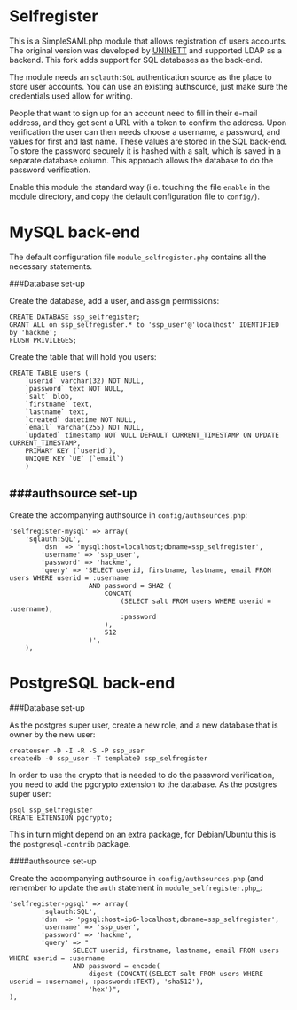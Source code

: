Selfregister
============

This is a SimpleSAMLphp module that allows registration of users accounts. The original version was developed by [UNINETT](https://rnd.feide.no/2010/03/25/new_simplesamlphp_module_selfregister) and supported LDAP as a backend.
This fork adds support for SQL databases as the back-end.

The module needs an `sqlauth:SQL`   authentication source as the place to store user accounts. You can use an existing authsource, just make sure the credentials used allow for writing.

People that want to sign up for an account need to fill in their e-mail address, and they get sent a URL with a token to confirm the address.
Upon verification the user can then needs choose a username, a password, and values for first and last name.
These values are stored in the SQL back-end.
To store the password securely it is hashed with a salt, which is saved in a separate database column. This approach allows the database to do the password verification.

Enable this module the standard way (i.e. touching the file `enable`  in the module directory, and copy the default configuration file to `config/`).

MySQL back-end
==============


The default configuration file `module_selfregister.php` contains all the necessary statements. 


###Database set-up

Create the database,  add a user, and assign permissions:

    CREATE DATABASE ssp_selfregister;
    GRANT ALL on ssp_selfregister.* to 'ssp_user'@'localhost' IDENTIFIED by 'hackme';
    FLUSH PRIVILEGES;

Create the table that will hold you users:
    
    CREATE TABLE users (
        `userid` varchar(32) NOT NULL,
        `password` text NOT NULL,
        `salt` blob,
        `firstname` text,
        `lastname` text,
        `created` datetime NOT NULL,
        `email` varchar(255) NOT NULL,
        `updated` timestamp NOT NULL DEFAULT CURRENT_TIMESTAMP ON UPDATE CURRENT_TIMESTAMP,
        PRIMARY KEY (`userid`),
        UNIQUE KEY `UE` (`email`)
        )


###authsource set-up
--------------------
Create the accompanying authsource in `config/authsources.php`:

    'selfregister-mysql' => array(
        'sqlauth:SQL',
            'dsn' => 'mysql:host=localhost;dbname=ssp_selfregister',
            'username' => 'ssp_user',
            'password' => 'hackme',
            'query' => 'SELECT userid, firstname, lastname, email FROM users WHERE userid = :username
                        AND password = SHA2 (
                            CONCAT(
                                (SELECT salt FROM users WHERE userid = :username),
                                :password
                            ),
                            512
                        )',
        ),



PostgreSQL back-end
===================

###Database set-up

As the postgres super user, create a new role, and a new database that is owner by the new user:

    createuser -D -I -R -S -P ssp_user
    createdb -O ssp_user -T template0 ssp_selfregister

In order to use the crypto that is needed to do the password verification, you need to add the pgcrypto extension to the database. As the postgres super user:

    psql ssp_selfregister
    CREATE EXTENSION pgcrypto;

This in turn might depend on an extra package, for Debian/Ubuntu this is the `postgresql-contrib` package.

####authsource set-up

Create the accompanying authsource in `config/authsources.php` (and remember to update the `auth` statement in `module_selfregister.php`_:

    'selfregister-pgsql' => array(
            'sqlauth:SQL',
            'dsn' => 'pgsql:host=ip6-localhost;dbname=ssp_selfregister',
            'username' => 'ssp_user',
            'password' => 'hackme',
            'query' => "
                    SELECT userid, firstname, lastname, email FROM users WHERE userid = :username
                    AND password = encode(
                        digest (CONCAT((SELECT salt FROM users WHERE userid = :username), :password::TEXT), 'sha512'),
                        'hex')",
    ),
